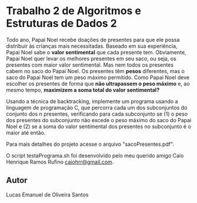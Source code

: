 # Trabalho 2 de Algoritmos e Estruturas de Dados 2
Todo ano, Papai Noel recebe doações de presentes para que ele possa distribuir às crianças mais necessitadas. Baseado em sua experiência, Papai Noel sabe o **valor sentimental** que cada presente tem. Obviamente, Papai Noel quer levar os melhores presentes em seu saco, ou seja, os presentes com maior valor sentimental. Mas nem todos os presentes cabem no saco do Papai Noel. Os presentes têm **pesos** diferentes, mas o saco do Papai Noel tem um peso máximo permitido. Como Papai Noel deve escolher os presentes de forma que **não ultrapassem o peso máximo** e, ao mesmo tempo, **maximizem a soma total do valor sentimental?**

Usando a técnica de backtracking, implemente um programa usando a linguagem de programação C, que percorra cada um dos subconjuntos do conjunto dos n presentes, verificando para cada subconjunto se (1) o peso dos presentes do subconjunto não excede o peso máximo do saco do Papai Noel e (2) se a soma do valor sentimental dos presentes no subconjunto é o maior até então.

Para mais detalhes do projeto acesse o arquivo "sacoPresentes.pdf".

O script testaPrograma.sh foi desenvolvido pelo meu querido amigo Caio Henrique Ramos Rufino <caiohrr@gmail.com>.

## Autor
Lucas Emanuel de Oliveira Santos
